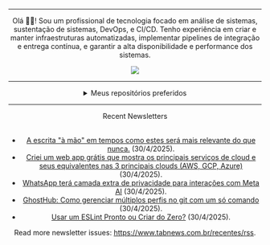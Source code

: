 <div align="center">
<hr>
<p>Olá 👋🏾! Sou um profissional de tecnologia focado em análise de sistemas, sustentação de sistemas, DevOps, e CI/CD. Tenho experiência em criar e manter infraestruturas automatizadas, implementar pipelines de integração e entrega contínua, e garantir a alta disponibilidade e performance dos sistemas.</p>
  <img src="https://media.giphy.com/media/yAGIvCiwPJn5C/giphy.gif">
<hr>
  <details>
  <summary>Meus repositórios preferidos</summary>
  <br />
  Alguns dos meus melhores repositórios:
  <br />
<br />
  <ul><li><a href=https://github.com/commitgeist/aluratube target="_blank" rel="noopener noreferrer">commitgeist/aluratube</a> (<b>0</b> ✨ and <b>0</b> 🍴): Aluratube - Desenvolvido durante a imersão React da Alura no final de 2022</li><li><a href=https://github.com/commitgeist/nlw-ia target="_blank" rel="noopener noreferrer">commitgeist/nlw-ia</a> (<b>0</b> ✨ and <b>0</b> 🍴): Projeto desenvolvido durante a NLW IA - Usando a API da OPENAI</li><li><a href=https://github.com/commitgeist/nlw-journey-ia target="_blank" rel="noopener noreferrer">commitgeist/nlw-journey-ia</a> (<b>0</b> ✨ and <b>0</b> 🍴): NLW IA - Agent de viagens usando python + langchain + GPT</li>
<li>More coming soon :).</li>
</ul>
  </details>
  <hr/>
    <summary>Recent Newsletters</summary>
  <br />
  <ul>
    <li><a href=https://www.tabnews.com.br/juliomiguel/a-escrita-a-mao-em-tempos-como-estes-sera-mais-relevante-do-que-nunca target="_blank" rel="noopener noreferrer">A escrita "à mão" em tempos como estes será mais relevante do que nunca.</a> (30/4/2025).</li><li><a href=https://www.tabnews.com.br/mvgentil/criei-um-web-app-gratis-que-mostra-os-principais-servicos-de-cloud-e-seus-equivalentes-nas-3-principais-clouds-aws-gcp-azure target="_blank" rel="noopener noreferrer">Criei um web app grátis que mostra os principais serviços de cloud e seus equivalentes nas 3 principais clouds (AWS, GCP, Azure)</a> (30/4/2025).</li><li><a href=https://www.tabnews.com.br/NewsletterOficial/whatsapp-tera-camada-extra-de-privacidade-para-interacoes-com-meta-ai target="_blank" rel="noopener noreferrer">WhatsApp terá camada extra de privacidade para interações com Meta AI</a> (30/4/2025).</li><li><a href=https://www.tabnews.com.br/suco/ghosthub-como-gerenciar-multiplos-perfis-no-git-com-um-so-comando target="_blank" rel="noopener noreferrer">GhostHub: Como gerenciar múltiplos perfis no git com um só comando</a> (30/4/2025).</li><li><a href=https://www.tabnews.com.br/Kazuo/usar-um-eslint-pronto-ou-criar-do-zero target="_blank" rel="noopener noreferrer">Usar um ESLint Pronto ou Criar do Zero?</a> (30/4/2025).</li>
  </ul>
<p>Read more newsletter issues: <a href="https://www.tabnews.com.br/recentes/rss">https://www.tabnews.com.br/recentes/rss</a>.</p>
  </details>
